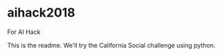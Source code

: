 # aihack2018
For AI Hack

This is the readme. We'll try the California Social challenge using python. 
